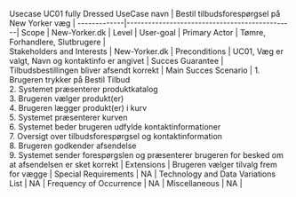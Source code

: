 Usecase UC01 fully Dressed
UseCase navn |	Bestil tilbudsforespørgsel på New Yorker væg |
-------------|-----------------------------------------------|
Scope        | New-Yorker.dk |
Level        |	User-goal |
Primary Actor |	Tømre, Forhandlere, Slutbrugere |	
Stakeholders and Interests | New-Yorker.dk |
Preconditions |	UC01, Væg er valgt, Navn og kontaktinfo er angivet |
Succes Guarantee | Tilbudsbestillingen bliver afsendt korrekt |
Main Succes Scenario |	1. Brugeren trykker på Bestil Tilbud <br> 2. Systemet præsenterer produktkatalog <br> 3. Brugeren vælger produkt(er) <br> 4. Brugeren lægger produkt(er) i kurv <br> 5. Systemet præsenterer kurven <br> 6. Systemet beder brugeren udfylde kontaktinformationer <br> 7. Oversigt over tilbudsforespørgsel og kontaktinformation <br> 8. Brugeren godkender afsendelse <br> 9. Systemet sender forespørgslen og præsenterer brugeren for besked om at afsendelsen er sket korrekt |
Extensions | Brugeren vælger tilvalg frem for vægge |
Special Requirements | NA |
Technology and Data Variations List | NA |
Frequency of Occurrence | NA |
Miscellaneous | NA |

